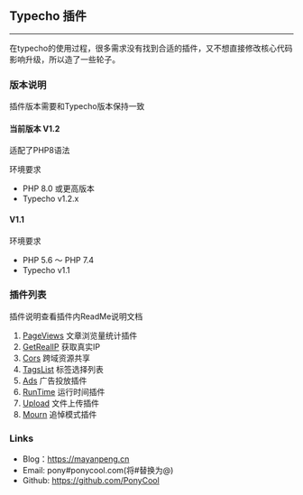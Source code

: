 ## Typecho 插件
---
在typecho的使用过程，很多需求没有找到合适的插件，又不想直接修改核心代码影响升级，所以造了一些轮子。

### 版本说明

插件版本需要和Typecho版本保持一致

#### 当前版本 V1.2

适配了PHP8语法

环境要求

- PHP 8.0 或更高版本
- Typecho v1.2.x

#### V1.1

环境要求

- PHP 5.6 ～ PHP 7.4
- Typecho v1.1

### 插件列表

插件说明查看插件内ReadMe说明文档

1. [PageViews](https://github.com/ponycool/typecho-plugins/tree/master/PageViews) 文章浏览量统计插件
2. [GetRealIP](https://github.com/ponycool/typecho-plugins/tree/master/GetRealIP) 获取真实IP
3. [Cors](https://github.com/ponycool/typecho-plugins/tree/master/Cors) 跨域资源共享
4. [TagsList](https://github.com/ponycool/typecho-plugins/tree/master/TagsList) 标签选择列表
5. [Ads](https://github.com/ponycool/typecho-plugins/tree/master/Ads) 广告投放插件
6. [RunTime](https://github.com/ponycool/typecho-plugins/tree/master/RunTime) 运行时间插件
7. [Upload](https://github.com/ponycool/typecho-plugins/tree/master/Upload) 文件上传插件
8. [Mourn](https://github.com/ponycool/typecho-plugins/tree/master/Mourn) 追悼模式插件

### Links

- Blog：https://mayanpeng.cn
- Email: pony#ponycool.com(将#替换为@)
- Github: https://github.com/PonyCool
